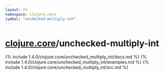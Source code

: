 ```yaml
---
layout: fn
namespace: clojure.core
symbol: "unchecked-multiply-int"
---
```


# [clojure.core](../)/unchecked-multiply-int

{% include 1.4.0/clojure.core/unchecked_multiply_int/docs.md %}
{% include 1.4.0/clojure.core/unchecked_multiply_int/examples.md %}
{% include 1.4.0/clojure.core/unchecked_multiply_int/src.md %}

